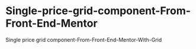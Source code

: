 # Single-price-grid-component-From-Front-End-Mentor
Single price grid component-From-Front-End-Mentor-With-Grid
